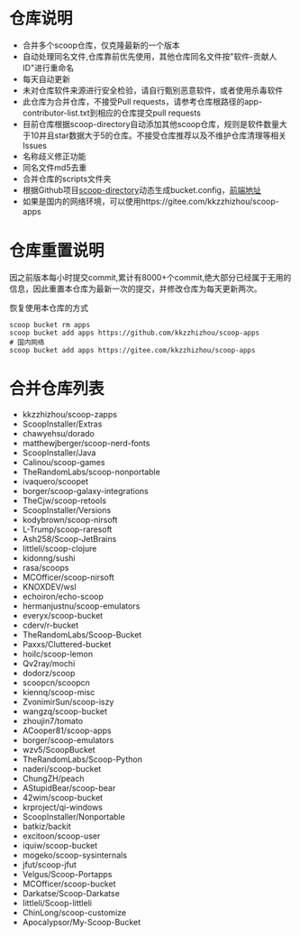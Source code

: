 # 仓库说明

- 合并多个scoop仓库，仅克隆最新的一个版本
- 自动处理同名文件,仓库靠前优先使用，其他仓库同名文件按"软件-贡献人ID"进行重命名
- 每天自动更新
- 未对仓库软件来源进行安全检验，请自行甄别恶意软件，或者使用杀毒软件
- 此仓库为合并仓库，不接受Pull requests，请参考仓库根路径的app-contributor-list.txt到相应的仓库提交pull requests
- 目前仓库根据scoop-directory自动添加其他scoop仓库，规则是软件数量大于10并且star数据大于5的仓库。不接受仓库推荐以及不维护仓库清理等相关Issues
- 名称歧义修正功能
- 同名文件md5去重
- 合并仓库的scripts文件夹
- 根据Github项目[scoop-directory](https://github.com/rasa/scoop-directory)动态生成bucket.config，[前端地址](https://rasa.github.io/scoop-directory/)
- 如果是国内的网络环境，可以使用https://gitee.com/kkzzhizhou/scoop-apps

# 仓库重置说明

因之前版本每小时提交commit,累计有8000+个commit,绝大部分已经属于无用的信息，因此重置本仓库为最新一次的提交，并修改仓库为每天更新两次。

恢复使用本仓库的方式

```
scoop bucket rm apps
scoop bucket add apps https://github.com/kkzzhizhou/scoop-apps
# 国内网络
scoop bucket add apps https://gitee.com/kkzzhizhou/scoop-apps
```

# 合并仓库列表

- kkzzhizhou/scoop-zapps
- ScoopInstaller/Extras
- chawyehsu/dorado
- matthewjberger/scoop-nerd-fonts
- ScoopInstaller/Java
- Calinou/scoop-games
- TheRandomLabs/scoop-nonportable
- ivaquero/scoopet
- borger/scoop-galaxy-integrations
- TheCjw/scoop-retools
- ScoopInstaller/Versions
- kodybrown/scoop-nirsoft
- L-Trump/scoop-raresoft
- Ash258/Scoop-JetBrains
- littleli/scoop-clojure
- kidonng/sushi
- rasa/scoops
- MCOfficer/scoop-nirsoft
- KNOXDEV/wsl
- echoiron/echo-scoop
- hermanjustnu/scoop-emulators
- everyx/scoop-bucket
- cderv/r-bucket
- TheRandomLabs/Scoop-Bucket
- Paxxs/Cluttered-bucket
- hoilc/scoop-lemon
- Qv2ray/mochi
- dodorz/scoop
- scoopcn/scoopcn
- kiennq/scoop-misc
- ZvonimirSun/scoop-iszy
- wangzq/scoop-bucket
- zhoujin7/tomato
- ACooper81/scoop-apps
- borger/scoop-emulators
- wzv5/ScoopBucket
- TheRandomLabs/Scoop-Python
- naderi/scoop-bucket
- ChungZH/peach
- AStupidBear/scoop-bear
- 42wim/scoop-bucket
- krproject/qi-windows
- ScoopInstaller/Nonportable
- batkiz/backit
- excitoon/scoop-user
- iquiw/scoop-bucket
- mogeko/scoop-sysinternals
- jfut/scoop-jfut
- Velgus/Scoop-Portapps
- MCOfficer/scoop-bucket
- Darkatse/Scoop-Darkatse
- littleli/Scoop-littleli
- ChinLong/scoop-customize
- Apocalypsor/My-Scoop-Bucket
